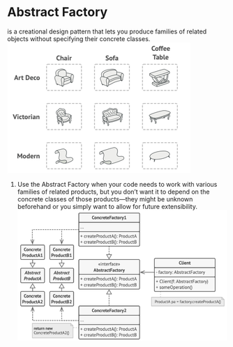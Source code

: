 # **Abstract Factory**
is a creational design pattern that lets you produce families of related objects without specifying their concrete classes.
![](../resource/problem-en.png)
1. Use the Abstract Factory when your code needs to work with various families of related products, but you don’t want it to depend on the concrete classes of those products—they might be unknown beforehand or you simply want to allow for future extensibility.
![](../resource/structure.png)